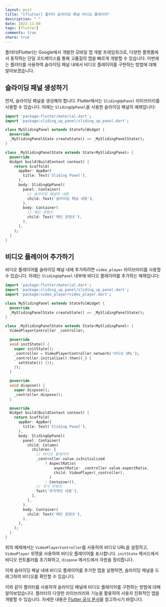 ```yaml
---
layout: post
title: "[flutter] 플러터 슬라이딩 패널 비디오 플레이어"
description: " "
date: 2023-11-08
tags: [flutter]
comments: true
share: true
---
```


플러터(Flutter)는 Google에서 개발한 모바일 앱 개발 프레임워크로, 다양한 플랫폼에서 동작하는 단일 코드베이스를 통해 고품질의 앱을 빠르게 개발할 수 있습니다. 이번에는 플러터를 사용하여 슬라이딩 패널 내에서 비디오 플레이어를 구현하는 방법에 대해 알아보겠습니다.

## 슬라이딩 패널 생성하기

먼저, 슬라이딩 패널을 생성해야 합니다. Flutter에서는 `SlidingUpPanel` 라이브러리를 사용할 수 있습니다. 아래는 `SlidingUpPanel`을 사용한 슬라이딩 패널의 예제입니다:

```dart
import 'package:flutter/material.dart';
import 'package:sliding_up_panel/sliding_up_panel.dart';

class MySlidingPanel extends StatefulWidget {
  @override
  _MySlidingPanelState createState() => _MySlidingPanelState();
}

class _MySlidingPanelState extends State<MySlidingPanel> {
  @override
  Widget build(BuildContext context) {
    return Scaffold(
      appBar: AppBar(
        title: Text('Sliding Panel'),
      ),
      body: SlidingUpPanel(
        panel: Container(
          // 슬라이딩 패널의 내용
          child: Text('슬라이딩 패널 내용'),
        ),
        body: Container(
          // 메인 콘텐츠
          child: Text('메인 콘텐츠'),
        ),
      ),
    );
  }
}
```

## 비디오 플레이어 추가하기

비디오 플레이어를 슬라이딩 패널 내에 추가하려면 `video_player` 라이브러리를 사용할 수 있습니다. 아래는 `SlidingUpPanel` 내부에 비디오 플레이어를 추가하는 예제입니다:

```dart
import 'package:flutter/material.dart';
import 'package:sliding_up_panel/sliding_up_panel.dart';
import 'package:video_player/video_player.dart';

class MySlidingPanel extends StatefulWidget {
  @override
  _MySlidingPanelState createState() => _MySlidingPanelState();
}

class _MySlidingPanelState extends State<MySlidingPanel> {
  VideoPlayerController _controller;

  @override
  void initState() {
    super.initState();
    _controller = VideoPlayerController.network('비디오 URL');
    _controller.initialize().then((_) {
      setState(() {});
    });
  }

  @override
  void dispose() {
    super.dispose();
    _controller.dispose();
  }

  @override
  Widget build(BuildContext context) {
    return Scaffold(
      appBar: AppBar(
        title: Text('Sliding Panel'),
      ),
      body: SlidingUpPanel(
        panel: Container(
          child: Column(
            children: [
              // 비디오 플레이어
              _controller.value.isInitialized
                  ? AspectRatio(
                      aspectRatio: _controller.value.aspectRatio,
                      child: VideoPlayer(_controller),
                    )
                  : Container(),
              // 추가 컨텐츠
              Text('추가적인 내용'),
            ],
          ),
        ),
        body: Container(
          child: Text('메인 콘텐츠'),
        ),
      ),
    );
  }
}
```

위의 예제에서는 `VideoPlayerController`를 사용하여 비디오 URL을 설정하고, `VideoPlayer` 위젯을 사용하여 비디오 플레이어를 표시합니다. `initState` 메서드에서 비디오 컨트롤러를 초기화하고, `dispose` 메서드에서 자원을 정리합니다.

이제 슬라이딩 패널 내에 비디오 플레이어를 추가한 앱을 실행하면, 슬라이딩 패널을 드래그하여 비디오를 확인할 수 있습니다.

이와 같이 플러터를 사용하여 슬라이딩 패널에 비디오 플레이어를 구현하는 방법에 대해 알아보았습니다. 플러터의 다양한 라이브러리와 기능을 활용하여 사용자 친화적인 앱을 개발할 수 있습니다. 자세한 내용은 [Flutter 공식 문서](https://flutter.dev/docs)를 참고하시기 바랍니다.